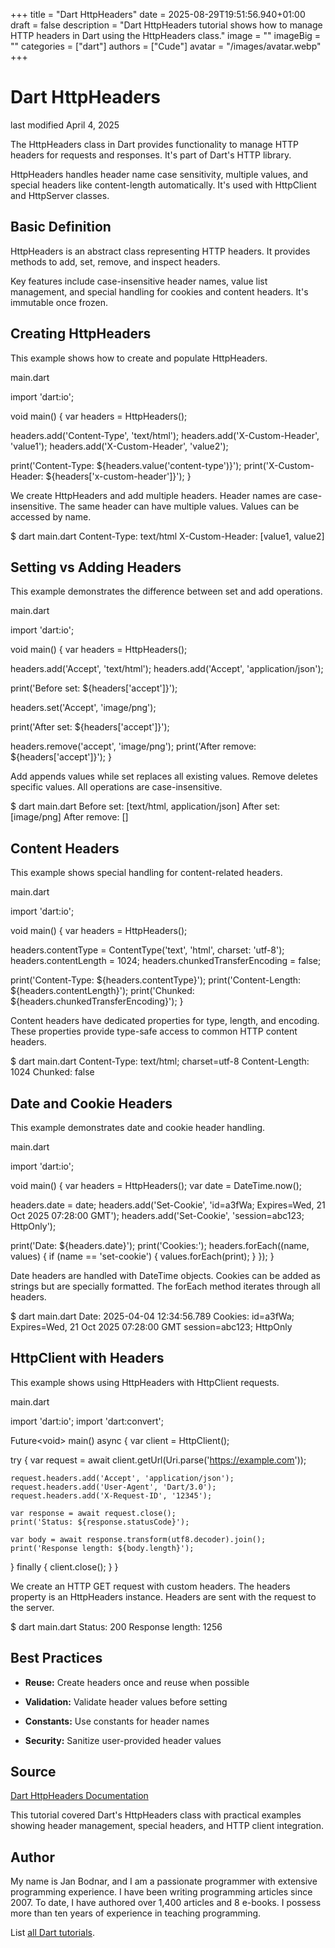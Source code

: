 +++
title = "Dart HttpHeaders"
date = 2025-08-29T19:51:56.940+01:00
draft = false
description = "Dart HttpHeaders tutorial shows how to manage HTTP headers in Dart using the HttpHeaders class."
image = ""
imageBig = ""
categories = ["dart"]
authors = ["Cude"]
avatar = "/images/avatar.webp"
+++

# Dart HttpHeaders

last modified April 4, 2025

The HttpHeaders class in Dart provides functionality to manage
HTTP headers for requests and responses. It's part of Dart's HTTP library.

HttpHeaders handles header name case sensitivity, multiple values, and
special headers like content-length automatically. It's used with HttpClient
and HttpServer classes.

## Basic Definition

HttpHeaders is an abstract class representing HTTP headers.
It provides methods to add, set, remove, and inspect headers.

Key features include case-insensitive header names, value list management,
and special handling for cookies and content headers. It's immutable once
frozen.

## Creating HttpHeaders

This example shows how to create and populate HttpHeaders.

main.dart
  

import 'dart:io';

void main() {
  var headers = HttpHeaders();
  
  headers.add('Content-Type', 'text/html');
  headers.add('X-Custom-Header', 'value1');
  headers.add('X-Custom-Header', 'value2');
  
  print('Content-Type: ${headers.value('content-type')}');
  print('X-Custom-Header: ${headers['x-custom-header']}');
}

We create HttpHeaders and add multiple headers. Header names are case-insensitive.
The same header can have multiple values. Values can be accessed by name.

$ dart main.dart
Content-Type: text/html
X-Custom-Header: [value1, value2]

## Setting vs Adding Headers

This example demonstrates the difference between set and add operations.

main.dart
  

import 'dart:io';

void main() {
  var headers = HttpHeaders();
  
  headers.add('Accept', 'text/html');
  headers.add('Accept', 'application/json');
  
  print('Before set: ${headers['accept']}');
  
  headers.set('Accept', 'image/png');
  
  print('After set: ${headers['accept']}');
  
  headers.remove('accept', 'image/png');
  print('After remove: ${headers['accept']}');
}

Add appends values while set replaces all existing values. Remove deletes
specific values. All operations are case-insensitive.

$ dart main.dart
Before set: [text/html, application/json]
After set: [image/png]
After remove: []

## Content Headers

This example shows special handling for content-related headers.

main.dart
  

import 'dart:io';

void main() {
  var headers = HttpHeaders();
  
  headers.contentType = ContentType('text', 'html', charset: 'utf-8');
  headers.contentLength = 1024;
  headers.chunkedTransferEncoding = false;
  
  print('Content-Type: ${headers.contentType}');
  print('Content-Length: ${headers.contentLength}');
  print('Chunked: ${headers.chunkedTransferEncoding}');
}

Content headers have dedicated properties for type, length, and encoding.
These properties provide type-safe access to common HTTP content headers.

$ dart main.dart
Content-Type: text/html; charset=utf-8
Content-Length: 1024
Chunked: false

## Date and Cookie Headers

This example demonstrates date and cookie header handling.

main.dart
  

import 'dart:io';

void main() {
  var headers = HttpHeaders();
  var date = DateTime.now();
  
  headers.date = date;
  headers.add('Set-Cookie', 'id=a3fWa; Expires=Wed, 21 Oct 2025 07:28:00 GMT');
  headers.add('Set-Cookie', 'session=abc123; HttpOnly');
  
  print('Date: ${headers.date}');
  print('Cookies:');
  headers.forEach((name, values) {
    if (name == 'set-cookie') {
      values.forEach(print);
    }
  });
}

Date headers are handled with DateTime objects. Cookies can be added as strings
but are specially formatted. The forEach method iterates through all headers.

$ dart main.dart
Date: 2025-04-04 12:34:56.789
Cookies:
id=a3fWa; Expires=Wed, 21 Oct 2025 07:28:00 GMT
session=abc123; HttpOnly

## HttpClient with Headers

This example shows using HttpHeaders with HttpClient requests.

main.dart
  

import 'dart:io';
import 'dart:convert';

Future&lt;void&gt; main() async {
  var client = HttpClient();
  
  try {
    var request = await client.getUrl(Uri.parse('https://example.com'));
    
    request.headers.add('Accept', 'application/json');
    request.headers.add('User-Agent', 'Dart/3.0');
    request.headers.add('X-Request-ID', '12345');
    
    var response = await request.close();
    print('Status: ${response.statusCode}');
    
    var body = await response.transform(utf8.decoder).join();
    print('Response length: ${body.length}');
  } finally {
    client.close();
  }
}

We create an HTTP GET request with custom headers. The headers property is
an HttpHeaders instance. Headers are sent with the request to the server.

$ dart main.dart
Status: 200
Response length: 1256

## Best Practices

- **Reuse:** Create headers once and reuse when possible

- **Validation:** Validate header values before setting

- **Constants:** Use constants for header names

- **Security:** Sanitize user-provided header values

## Source

[Dart HttpHeaders Documentation](https://api.dart.dev/stable/dart-io/HttpHeaders-class.html)

This tutorial covered Dart's HttpHeaders class with practical examples showing
header management, special headers, and HTTP client integration.

## Author

My name is Jan Bodnar, and I am a passionate programmer with extensive
programming experience. I have been writing programming articles since 2007.
To date, I have authored over 1,400 articles and 8 e-books. I possess more
than ten years of experience in teaching programming.

List [all Dart tutorials](/dart/).